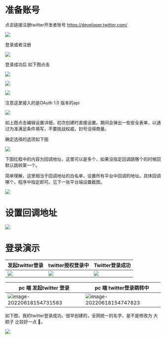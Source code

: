 # 准备账号

点击链接注册twitter开发者账号 https://developer.twitter.com/

![](http://pic.xbdzz.cn/write/202206181449941.png)

登录或者注册

![](http://pic.xbdzz.cn/write/202206181453577.png)

登录成功后 如下图点击

![](http://pic.xbdzz.cn/write/202206181454891.png)

![](http://pic.xbdzz.cn/write/202206181458925.png)

![](http://pic.xbdzz.cn/write/202206181458648.png)

注意这里接入的是OAuth 1.0 版本的api

![](http://pic.xbdzz.cn/write/202206181509179.png)

如上图点击编辑设置详细，初次创建时直接设置。期间会弹出一些安全表单，以通过为准满足条件填写，不要挑战权威，封号没得商量。

确定选择的选项如下图

![](http://pic.xbdzz.cn/write/202206181513520.png)

下图红框中的内容为回调地址，这里可以是多个，如果没指定回调跳哪个的时候回默认跳转第一个。

简单理解，这里相当于回调地址的白名单，设置所有平台中回调的地址。具体回调哪个，程序中指定即可。见下一张平台端设置截图。

![](http://pic.xbdzz.cn/write/202206181600461.png)

# 设置回调地址

![](http://pic.xbdzz.cn/write/202206181602775.png)

# 登录演示

| 发起twitter登录                                              | twitter授权登录中                                            | Twitter登录成功                                              |
| ------------------------------------------------------------ | ------------------------------------------------------------ | ------------------------------------------------------------ |
| ![](http://pic.xbdzz.cn/write/202206181523846.png) | ![](http://pic.xbdzz.cn/write/202206181544108.png) | ![](http://pic.xbdzz.cn/write/202206181544781.png) |

| pc 端 发起twitter 登录                                       | pc 端 twitter登录跳转中                                      |
| ------------------------------------------------------------ | ------------------------------------------------------------ |
| ![image-20220618154731583](http://pic.xbdzz.cn/write/202206181547638.png) | ![image-20220618154747823](http://pic.xbdzz.cn/write/202206181547880.png) |

如下图，我的twitter登录成功，很早创建的，全网统一的名字，是不是修改为 大粽子 比较好一点 🐶。

![](http://pic.xbdzz.cn/write/202206181710466.png)



